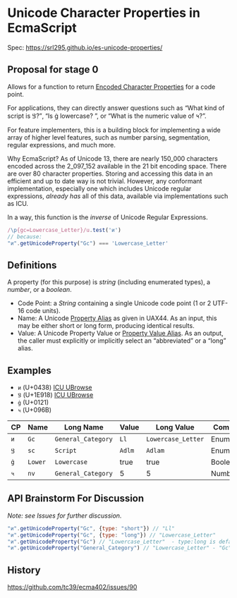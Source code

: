 # Unicode Character Properties in EcmaScript

Spec: https://srl295.github.io/es-unicode-properties/

## Proposal for stage 0

Allows for a function to return [Encoded Character Properties](https://www.unicode.org/reports/tr23/#CodePointProperties)
for a code point.

For applications, they can directly answer questions such as “What kind of script is 𞤘?”, “Is ġ lowercase? ”, or “What is the numeric value of ५?”.

For feature implementers, this is a building block for implementing a wide array of higher level features, such as number parsing, segmentation, regular expressions, and much more.

Why EcmaScript? As of Unicode 13, there are nearly 150_000 characters encoded across the 2_097_152 available in the 21 bit encoding space. There are over 80 character properties. Storing and accessing this data in an efficient and up to date way is not trivial. However, any conformant implementation, especially one which includes Unicode regular expressions, _already has_ all of this data, available via implementations such as ICU.

In a way, this function is the _inverse_ of Unicode Regular Expressions.

```js
/\p{gc=Lowercase_Letter}/u.test('и')
// because:
"и".getUnicodeProperty("Gc") === 'Lowercase_Letter'
```

## Definitions

 A property (for this purpose) is *string* (including enumerated types), a *number*, or a *boolean*.

* Code Point: a *String* containing a single Unicode code point (1 or 2 UTF-16 code units).
* Name: A Unicode [Property Alias](https://www.unicode.org/reports/tr44/#Property_And_Value_Aliases) as given in UAX44. As an input, this may be either short or long form, producing identical results.
* Value: A Unicode Property Value or [Property Value Alias](https://www.unicode.org/reports/tr44/#Property_Value_Aliases). As an output, the caller must explicitly or implicitly select an “abbreviated” or a “long” alias.

## Examples

- `и` (U+0438) [ICU UBrowse](http://demo.icu-project.org/icu-bin/ubrowse?ch=0438)
- `𞤘` (U+1E918) [ICU UBrowse](http://demo.icu-project.org/icu-bin/ubrowse?ch=0438)
- `ġ` (U+0121)
- `५` (U+096B)

|  CP | Name | Long Name          | Value | Long Value         | Comments    |
| --- | ---- | ------------------ | ----- | ------------------ | ----------- |
| `и` | `Gc` | `General_Category` | `Ll`  | `Lowercase_Letter` | Enumeration |
| `𞤘` | `sc` | `Script`           | `Adlm`  | `Adlam` | Enumeration |
| `ġ` | `Lower` | `Lowercase` | true  | true | Boolean |
| `५` | `nv` | `General_Category` | 5  | 5 | Number |

## API Brainstorm For Discussion

_Note: see Issues for further discussion._

```js
"и".getUnicodeProperty("Gc", {type: "short"}) // "Ll"
"и".getUnicodeProperty("Gc", {type: "long"}) // "Lowercase_Letter"
"и".getUnicodeProperty("Gc") // "Lowercase_Letter"  - type:long is default
"и".getUnicodeProperty("General_Category") // "Lowercase_Letter" - "Gc" ≈ "General_Category"
```

## History 

https://github.com/tc39/ecma402/issues/90